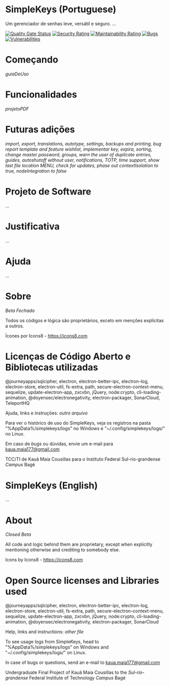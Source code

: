 # SimpleKeys (Portuguese)
Um gerenciador de senhas leve, versátil e seguro.
...

[![Quality Gate Status](https://sonarcloud.io/api/project_badges/measure?project=bainloko_simplekeys&metric=alert_status)](https://sonarcloud.io/dashboard?id=bainloko_simplekeys)
[![Security Rating](https://sonarcloud.io/api/project_badges/measure?project=bainloko_simplekeys&metric=security_rating)](https://sonarcloud.io/dashboard?id=bainloko_simplekeys)
[![Maintainability Rating](https://sonarcloud.io/api/project_badges/measure?project=bainloko_simplekeys&metric=sqale_rating)](https://sonarcloud.io/dashboard?id=bainloko_simplekeys)
[![Bugs](https://sonarcloud.io/api/project_badges/measure?project=bainloko_simplekeys&metric=bugs)](https://sonarcloud.io/dashboard?id=bainloko_simplekeys)
[![Vulnerabilities](https://sonarcloud.io/api/project_badges/measure?project=bainloko_simplekeys&metric=vulnerabilities)](https://sonarcloud.io/dashboard?id=bainloko_simplekeys)

# Começando
_guiaDeUso_

# Funcionalidades
_projetoPDF_

# Futuras adições
_import, export, translations, autotype, settings, backups and printing, bug report template and feature wishlist, implementar key, expira, sorting, change master password, groups, warn the user of duplicate entries, guides, autoshutoff without user, notifications, TOTP, time support, show last file location MENU, check for updates, phase out contextIsolation to true, nodeIntegration to false_

# Projeto de Software
...

# Justificativa
...

# Ajuda
...

# Sobre
_Beta Fechado_

Todos os códigos e lógica são proprietários, exceto em menções explícitas a outros.

Ícones por Icons8 - https://icons8.com

# Licenças de Código Aberto e Bibliotecas utilizadas
@journeyapps/sqlcipher, electron, electron-better-ipc, electron-log, electron-store, electron-util, fs-extra, path, secure-electron-context-menu, sequelize, update-electron-app, zxcvbn, jQuery, node:crypto, cli-loading-animation, @doyensec/electronegativity, electron-packager, SonarCloud, TeleportHQ

Ajuda, links e instruções: _outro arquivo_

Para ver o histórico de uso do SimpleKeys, veja os registros na pasta "%AppData%/simplekeys/logs" no Windows e "~/.config/simplekeys/logs/" no Linux.

Em caso de _bugs_ ou dúvidas, envie um e-mail para kaua.maia177@gmail.com

TCC/TI de Kauã Maia Cousillas para o Instituto Federal Sul-rio-grandense _Campus_ Bagé

# SimpleKeys (English)
...

# About
_Closed Beta_

All code and logic behind them are proprietary, except when explicitly mentioning otherwise and crediting to somebody else.

Icons by Icons8 - https://icons8.com

# Open Source licenses and Libraries used
@journeyapps/sqlcipher, electron, electron-better-ipc, electron-log, electron-store, electron-util, fs-extra, path, secure-electron-context-menu, sequelize, update-electron-app, zxcvbn, jQuery, node:crypto, cli-loading-animation, @doyensec/electronegativity, electron-packager, SonarCloud

Help, links and instructions: _other file_

To see usage logs from SimpleKeys, head to "%AppData%/simplekeys/logs" on Windows and "~/.config/simplekeys/logs/" on Linux.

In case of bugs or questions, send an e-mail to kaua.maia177@gmail.com

Undergraduate Final Project of Kauã Maia Cousillas to the _Sul-rio-grandense_ Federal Institute of Technology _Campus_ Bagé